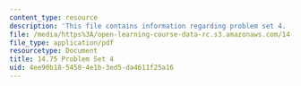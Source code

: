 ```yaml
---
content_type: resource
description: 'This file contains information regarding problem set 4.  '
file: /media/https%3A/open-learning-course-data-rc.s3.amazonaws.com/14-75-political-economy-and-economic-development-fall-2012/4ee90b1854584e1b3ed5da4611f25a16_MIT14_75F12_ProbSet4.pdf
file_type: application/pdf
resourcetype: Document
title: 14.75 Problem Set 4
uid: 4ee90b18-5458-4e1b-3ed5-da4611f25a16
---
```

